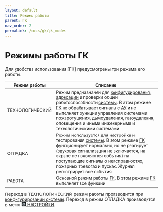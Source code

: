 ```yaml
---
layout: default
title: Режимы работы
parent: ГК
nav_order: 2
permalink: /docs/gk/gk_modes
---
```


# Режимы работы ГК
Для удобства использования [ГК] предусмотрены три режима его работы. 

<table> 
  <thead> 
    <tr> 
      <th style="text-align: center" >Режим работы</th>
      <th style="text-align: center">Описание</th>
    </tr>
  </thead> 
  <tbody>
    <tr>
      <td id="режим_гк_технологический" style="text-align: left">ТЕХНОЛОГИЧЕСКИЙ</td>
      <td style="text-align: left">Режим предназначен для <a href="/gk_manual/docs/global_system#конфигурирование">конфигурирования</a>, <a href="/gk_manual/docs/global_system/address_number#адресный-номер-гк,-кау-и-тпу">адресации</a> и проверки общей работоспособности <a href="/gk_manual/docs/global_system#спз-глобал">системы</a>. В этом режиме <a href="/gk_manual/docs/gk#гк">ГК</a> не обрабатывает сигналы с <a href="/gk_manual/docs/address_devices#адресные-устройства">АУ</a> и не выполняет функции управления системами пожаротушения, дымоудаления, газоудаления, оповещения и иными инженерными и технологическими системами</td>
    </tr>
    <tr>
      <td id="режим_гк_отладка" style="text-align: left">ОТЛАДКА</td>
      <td style="text-align: left">Режим используется для настройки и тестирования <a href="/gk_manual/docs/global_system#спз-глобал">системы</a>. В этом режиме <a href="/gk_manual/docs/gk#гк">ГК</a> функционирует нормально, но не реагирует (звуковая сигнализация не включается, на экране не появляются события) на поступающие сигналы о неисправностях, пожарных тревогах и пусках. Журнал регистрирует все события</td>
    </tr>
    <tr>
      <td id="режим_гк_работа" style="text-align: left">РАБОТА</td>
      <td style="text-align: left">Основной режим работы <a href="/gk_manual/docs/gk#гк">ГК</a>. В этом режиме <a href="/gk_manual/docs/gk#гк">ГК</a> выполняет все функции</td>
    </tr>    
  </tbody>
</table>

Переход в ТЕХНОЛОГИЧЕСКИЙ режим работы производится при [конфигурировании системы]. Переход в режим ОТЛАДКА производится в меню <a href="/gk_manual/docs/global_os/main_menu/settings"><img src="../../assets/icons/menus/m_nastroyki.png" width="14" height="14"> НАСТРОЙКИ</a>.

[КАУ]: /gk_manual/docs/kau#кау
[конфигурировании системы]: /gk_manual/docs/global_system#конфигурирование

